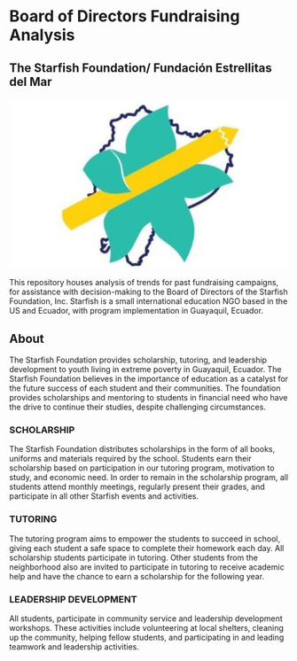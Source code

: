 # Board of Directors Fundraising Analysis 
## The Starfish Foundation/ Fundación Estrellitas del Mar

![Starfish Logo](Images/starfish_logo.png)

This repository houses analysis of trends for past fundraising campaigns, for assistance with decision-making to the Board of Directors of the Starfish Foundation, Inc.  Starfish is a small international education NGO based in the US and Ecuador, with program implementation in Guayaquil, Ecuador. 

## About
The Starfish Foundation provides scholarship, tutoring, and leadership development to youth living in extreme poverty in Guayaquil, Ecuador. The Starfish Foundation believes in the importance of education as a catalyst for the future success of each student and their communities. The foundation provides scholarships and mentoring to students in financial need who have the drive to continue their studies, despite challenging circumstances.

### SCHOLARSHIP
The Starfish Foundation distributes scholarships in the form of all books, uniforms and materials required by the school. Students earn their scholarship based on participation in our tutoring program, motivation to study, and economic need. In order to remain in the scholarship program, all students attend monthly meetings, regularly present their grades, and participate in all other Starfish events and activities. 

### TUTORING
The tutoring program aims to empower the students to succeed in school, giving each student a safe space to complete their homework each day. All scholarship students participate in tutoring. Other students from the neighborhood also are invited to participate in tutoring to receive academic help and have the chance to earn a scholarship for the following year.

### LEADERSHIP DEVELOPMENT
All students, participate in community service and leadership development workshops. These activities include volunteering at local shelters, cleaning up the community, helping fellow students, and participating in and leading teamwork and leadership activities. 

